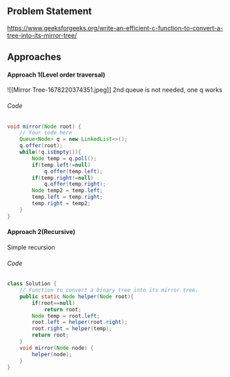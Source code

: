 ## Problem Statement
https://www.geeksforgeeks.org/write-an-efficient-c-function-to-convert-a-tree-into-its-mirror-tree/

## Approaches
#### Approach 1(Level order traversal)
![[Mirror Tree-1678220374351.jpeg]]
2nd queue is not needed, one q works

###### Code
```java
void mirror(Node root) {
	// Your code here
	Queue<Node> q = new LinkedList<>();
	q.offer(root);
	while(!q.isEmpty()){
		Node temp = q.poll();
		if(temp.left!=null)
			q.offer(temp.left);
		if(temp.right!=null)
			q.offer(temp.right);
		Node temp2 = temp.left;
		temp.left = temp.right;
		temp.right = temp2;
	}
}
```

#### Approach 2(Recursive)
Simple recursion

###### Code
```java
class Solution {
    // Function to convert a binary tree into its mirror tree.
    public static Node helper(Node root){
        if(root==null)
            return root;
        Node temp = root.left;
        root.left = helper(root.right);
        root.right = helper(temp);
        return root;
    }
    void mirror(Node node) {
        helper(node);
    }
}
```